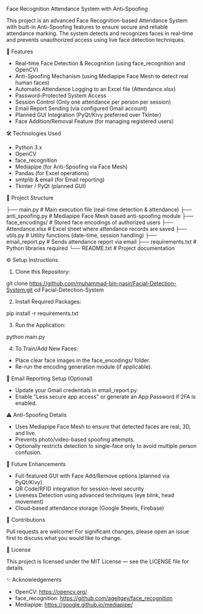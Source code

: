 
Face Recognition Attendance System with Anti-Spoofing

This project is an advanced Face Recognition-based Attendance System with built-in Anti-Spoofing features to ensure secure and reliable attendance marking. The system detects and recognizes faces in real-time and prevents unauthorized access using live face detection techniques.

🚀 Features

- Real-time Face Detection & Recognition (using face_recognition and OpenCV)
- Anti-Spoofing Mechanism (using Mediapipe Face Mesh to detect real human faces)
- Automatic Attendance Logging to an Excel file (Attendance.xlsx)
- Password-Protected System Access
- Session Control (Only one attendance per person per session)
- Email Report Sending (via configured Gmail account)
- Planned GUI Integration (PyQt/Kivy preferred over Tkinter)
- Face Addition/Removal Feature (for managing registered users)

🛠️ Technologies Used

- Python 3.x
- OpenCV
- face_recognition
- Mediapipe (for Anti-Spoofing via Face Mesh)
- Pandas (for Excel operations)
- smtplib & email (for Email reporting)
- Tkinter / PyQt (planned GUI)

📂 Project Structure

├── main.py                    # Main execution file (real-time detection & attendance)
├── anti_spoofing.py           # Mediapipe Face Mesh based anti-spoofing module
├── face_encodings/            # Stored face encodings of authorized users
├── Attendance.xlsx            # Excel sheet where attendance records are saved
├── utils.py                   # Utility functions (date-time, session handling)
├── email_report.py            # Sends attendance report via email
├── requirements.txt           # Python libraries required
└── README.txt                 # Project documentation

⚙️ Setup Instructions

1. Clone this Repository:

git clone https://github.com/muhammad-bin-nasir/Facial-Detection-System.git
cd Facial-Detection-System

2. Install Required Packages:

pip install -r requirements.txt

3. Run the Application:

python main.py

4. To Train/Add New Faces:
- Place clear face images in the face_encodings/ folder.
- Re-run the encoding generation module (if applicable).

📧 Email Reporting Setup (Optional)

- Update your Gmail credentials in email_report.py.
- Enable "Less secure app access" or generate an App Password if 2FA is enabled.

⚠️ Anti-Spoofing Details

- Uses Mediapipe Face Mesh to ensure that detected faces are real, 3D, and live.
- Prevents photo/video-based spoofing attempts.
- Optionally restricts detection to single-face only to avoid multiple person confusion.

🔮 Future Enhancements

- Full-featured GUI with Face Add/Remove options (planned via PyQt/Kivy)
- QR Code/RFID integration for session-level security
- Liveness Detection using advanced techniques (eye blink, head movement)
- Cloud-based attendance storage (Google Sheets, Firebase)

🤝 Contributions

Pull requests are welcome! For significant changes, please open an issue first to discuss what you would like to change.

📄 License

This project is licensed under the MIT License — see the LICENSE file for details.

✨ Acknowledgements

- OpenCV: https://opencv.org/
- face_recognition: https://github.com/ageitgey/face_recognition
- Mediapipe: https://google.github.io/mediapipe/
